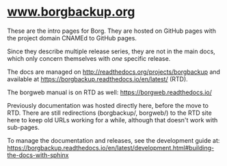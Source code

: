 # www.borgbackup.org

These are the intro pages for Borg. They are hosted on GitHub pages with the project domain
CNAMEd to GitHub pages.

Since they describe multiple release series, they are not in the main docs, which only concern
themselves with *one* specific release.

The docs are managed on http://readthedocs.org/projects/borgbackup and available at https://borgbackup.readthedocs.io/en/latest/ (RTD).

The borgweb manual is on RTD as well: https://borgweb.readthedocs.io/

Previously documentation was hosted directly here, before the move to RTD.
There are still redirections (borgbackup/, borgweb/) to the RTD site here
to keep old URLs working for a while, although that doesn't work with sub-pages.

To manage the documentation and releases, see the development guide at: https://borgbackup.readthedocs.io/en/latest/development.html#building-the-docs-with-sphinx
